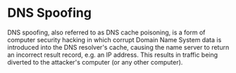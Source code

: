 # DNS Spoofing


DNS spoofing, also referred to as DNS cache poisoning, is a form of
computer security hacking in which corrupt Domain Name System data is
introduced into the DNS resolver's cache, causing the name server to
return an incorrect result record, e.g. an IP address. This results in
traffic being diverted to the attacker's computer (or any other
computer).

